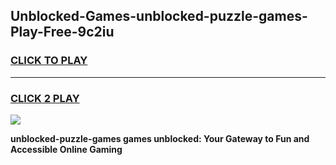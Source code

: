 
## Unblocked-Games-unblocked-puzzle-games-Play-Free-9c2iu
<h3>
<a href="https://premium76.site?title=unblocked-puzzle-games&ref=10A">CLICK TO PLAY</a></h3>
<hr>

<h3>
<a href="https://premium76.site?title=unblocked-puzzle-games&ref=10A">CLICK 2 PLAY</a>
  
</h3>

<a href="https://premium76.site?title=unblocked-puzzle-games&ref=10A"><img src="https://clearcache.store/games.png"></a>


**unblocked-puzzle-games games unblocked: Your Gateway to Fun and Accessible Online Gaming**

